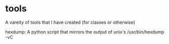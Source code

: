 # tools
A vareity of tools that I have created (for classes or otherwise)

hexdump:
  A python script that mirrors the output of unix's /usr/bin/hexdump -vC <file>

